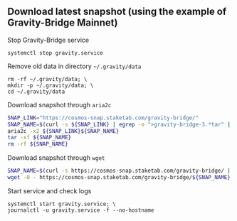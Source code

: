 ## Download latest snapshot (using the example of Gravity-Bridge Mainnet)  
Stop Gravity-Bridge service  
```
systemctl stop gravity.service
```  

Remove old data in directory `~/.gravity/data`  
```
rm -rf ~/.gravity/data; \
mkdir -p ~/.gravity/data; \
cd ~/.gravity/data
```

Download snapshot through `aria2c`  
```bash
SNAP_LINK="https://cosmos-snap.staketab.com/gravity-bridge/"
SNAP_NAME=$(curl -s ${SNAP_LINK} | egrep -o ">gravity-bridge-3.*tar" | tr -d ">")
aria2c -x2 ${SNAP_LINK}${SNAP_NAME}
tar -xf ${SNAP_NAME}
rm -rf ${SNAP_NAME}
```

Download snapshot through `wget`  
```bash
SNAP_NAME=$(curl -s https://cosmos-snap.staketab.com/gravity-bridge/ | egrep -o ">gravity-bridge-3.*tar" | tr -d ">"); \
wget -O - https://cosmos-snap.staketab.com/gravity-bridge/${SNAP_NAME} | tar xf -
```

Start service and check logs  
```
systemctl start gravity.service; \
journalctl -u gravity.service -f --no-hostname
```
